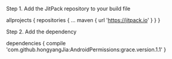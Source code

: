 Step 1. Add the JitPack repository to your build file 

allprojects {
		repositories {
			...
			maven { url 'https://jitpack.io' }
		}
	}
  
Step 2. Add the dependency

dependencies {
	        compile 'com.github.hongyangJia:AndroidPermissions:grace.version.1.1'
	}
